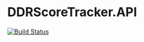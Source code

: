 # DDRScoreTracker.API

[![Build Status](https://travis-ci.org/duraz0rz/DDRScoreTracker.API.svg?branch=master)](https://travis-ci.org/duraz0rz/DDRScoreTracker.API)
